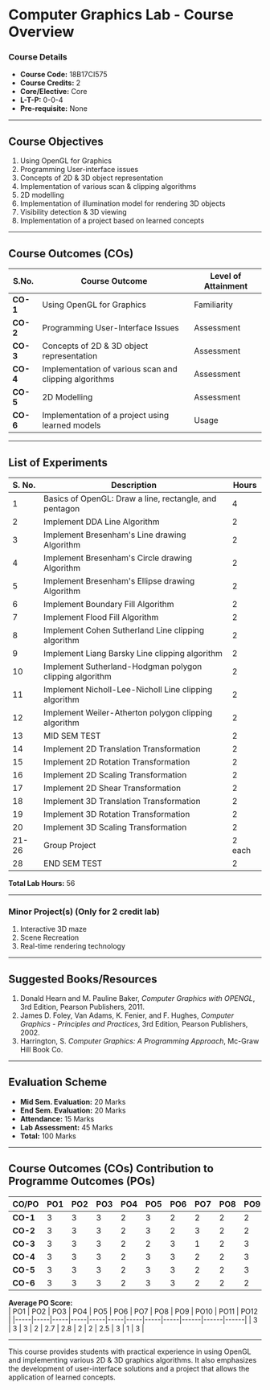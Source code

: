 # Computer Graphics Lab - Course Overview

### Course Details
- **Course Code:** 18B17CI575  
- **Course Credits:** 2  
- **Core/Elective:** Core  
- **L-T-P:** 0-0-4  
- **Pre-requisite:** None  

---

## Course Objectives
1. Using OpenGL for Graphics
2. Programming User-interface issues
3. Concepts of 2D & 3D object representation
4. Implementation of various scan & clipping algorithms
5. 2D modelling
6. Implementation of illumination model for rendering 3D objects
7. Visibility detection & 3D viewing
8. Implementation of a project based on learned concepts

---

## Course Outcomes (COs)

| **S.No.** | **Course Outcome**                                                                | **Level of Attainment** |
|-----------|------------------------------------------------------------------------------------|--------------------------|
| **CO-1**  | Using OpenGL for Graphics                                                         | Familiarity              |
| **CO-2**  | Programming User-Interface Issues                                                 | Assessment               |
| **CO-3**  | Concepts of 2D & 3D object representation                                          | Assessment               |
| **CO-4**  | Implementation of various scan and clipping algorithms                             | Assessment               |
| **CO-5**  | 2D Modelling                                                                      | Assessment               |
| **CO-6**  | Implementation of a project using learned models                                   | Usage                    |

---

## List of Experiments

| **S. No.** | **Description**                                                                  | **Hours** |
|------------|----------------------------------------------------------------------------------|-----------|
| 1          | Basics of OpenGL: Draw a line, rectangle, and pentagon                           | 4         |
| 2          | Implement DDA Line Algorithm                                                     | 2         |
| 3          | Implement Bresenham's Line drawing Algorithm                                      | 2         |
| 4          | Implement Bresenham's Circle drawing Algorithm                                    | 2         |
| 5          | Implement Bresenham's Ellipse drawing Algorithm                                   | 2         |
| 6          | Implement Boundary Fill Algorithm                                                | 2         |
| 7          | Implement Flood Fill Algorithm                                                   | 2         |
| 8          | Implement Cohen Sutherland Line clipping algorithm                               | 2         |
| 9          | Implement Liang Barsky Line clipping algorithm                                   | 2         |
| 10         | Implement Sutherland-Hodgman polygon clipping algorithm                          | 2         |
| 11         | Implement Nicholl-Lee-Nicholl Line clipping algorithm                             | 2         |
| 12         | Implement Weiler-Atherton polygon clipping algorithm                             | 2         |
| 13         | MID SEM TEST                                                                     | 2         |
| 14         | Implement 2D Translation Transformation                                          | 2         |
| 15         | Implement 2D Rotation Transformation                                              | 2         |
| 16         | Implement 2D Scaling Transformation                                              | 2         |
| 17         | Implement 2D Shear Transformation                                                | 2         |
| 18         | Implement 3D Translation Transformation                                          | 2         |
| 19         | Implement 3D Rotation Transformation                                             | 2         |
| 20         | Implement 3D Scaling Transformation                                              | 2         |
| 21-26      | Group Project                                                                    | 2 each    |
| 28         | END SEM TEST                                                                     | 2         |

**Total Lab Hours:** 56

---

### Minor Project(s) (Only for 2 credit lab)
1. Interactive 3D maze
2. Scene Recreation
3. Real-time rendering technology

---

## Suggested Books/Resources
1. Donald Hearn and M. Pauline Baker, *Computer Graphics with OPENGL*, 3rd Edition, Pearson Publishers, 2011.
2. James D. Foley, Van Adams, K. Fenier, and F. Hughes, *Computer Graphics - Principles and Practices*, 3rd Edition, Pearson Publishers, 2002.
3. Harrington, S. *Computer Graphics: A Programming Approach*, Mc-Graw Hill Book Co.

---

## Evaluation Scheme
- **Mid Sem. Evaluation:** 20 Marks  
- **End Sem. Evaluation:** 20 Marks  
- **Attendance:** 15 Marks  
- **Lab Assessment:** 45 Marks  
- **Total:** 100 Marks  

---

## Course Outcomes (COs) Contribution to Programme Outcomes (POs)

| **CO/PO** | PO1 | PO2 | PO3 | PO4 | PO5 | PO6 | PO7 | PO8 | PO9 | PO10 | PO11 | PO12 | **Average** |
|-----------|-----|-----|-----|-----|-----|-----|-----|-----|-----|------|------|------|-------------|
| **CO-1**  | 3   | 3   | 3   | 2   | 3   | 2   | 2   | 2   | 2   | 3    | 1    | 3    | **2.4**     |
| **CO-2**  | 3   | 3   | 3   | 2   | 3   | 2   | 3   | 2   | 2   | 3    | 1    | 3    | **2.5**     |
| **CO-3**  | 3   | 3   | 3   | 2   | 2   | 3   | 1   | 2   | 3   | 3    | 1    | 3    | **2.4**     |
| **CO-4**  | 3   | 3   | 3   | 2   | 3   | 3   | 2   | 2   | 3   | 3    | 1    | 3    | **2.6**     |
| **CO-5**  | 3   | 3   | 3   | 2   | 3   | 3   | 2   | 2   | 3   | 3    | 1    | 3    | **2.6**     |
| **CO-6**  | 3   | 3   | 3   | 2   | 3   | 3   | 2   | 2   | 2   | 3    | 1    | 3    | **2.5**     |

**Average PO Score:**  
| PO1 | PO2 | PO3 | PO4 | PO5 | PO6 | PO7 | PO8 | PO9 | PO10 | PO11 | PO12 |
|-----|-----|-----|-----|-----|-----|-----|-----|-----|------|------|------|
| 3   | 3   | 3   | 2   | 2.7 | 2.8 | 2   | 2   | 2.5 | 3    | 1    | 3    |

--- 

This course provides students with practical experience in using OpenGL and implementing various 2D & 3D graphics algorithms. It also emphasizes the development of user-interface solutions and a project that allows the application of learned concepts.
